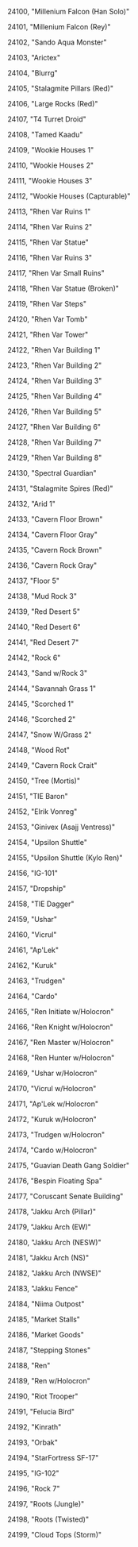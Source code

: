 ﻿24100, "Millenium Falcon (Han Solo)"

24101, "Millenium Falcon (Rey)"

24102, "Sando Aqua Monster"

24103, "Arictex"

24104, "Blurrg"

24105, "Stalagmite Pillars (Red)"

24106, "Large Rocks (Red)"

24107, "T4 Turret Droid"

24108, "Tamed Kaadu"

24109, "Wookie Houses 1"

24110, "Wookie Houses 2"

24111, "Wookie Houses 3"

24112, "Wookie Houses (Capturable)"

24113, "Rhen Var Ruins 1"

24114, "Rhen Var Ruins 2"

24115, "Rhen Var Statue"

24116, "Rhen Var Ruins 3"

24117, "Rhen Var Small Ruins"

24118, "Rhen Var Statue (Broken)"

24119, "Rhen Var Steps"

24120, "Rhen Var Tomb"

24121, "Rhen Var Tower"

24122, "Rhen Var Building 1"

24123, "Rhen Var Building 2"

24124, "Rhen Var Building 3"

24125, "Rhen Var Building 4"

24126, "Rhen Var Building 5"

24127, "Rhen Var Building 6"

24128, "Rhen Var Building 7"

24129, "Rhen Var Building 8"

24130, "Spectral Guardian"

24131, "Stalagmite Spires (Red)"

24132, "Arid 1"

24133, "Cavern Floor Brown"

24134, "Cavern Floor Gray"

24135, "Cavern Rock Brown"

24136, "Cavern Rock Gray"

24137, "Floor 5"

24138, "Mud Rock 3"

24139, "Red Desert 5"

24140, "Red Desert 6"

24141, "Red Desert 7"

24142, "Rock 6"

24143, "Sand w/Rock 3"

24144, "Savannah Grass 1"

24145, "Scorched 1"

24146, "Scorched 2"

24147, "Snow W/Grass 2"

24148, "Wood Rot"

24149, "Cavern Rock Crait"

24150, "Tree (Mortis)"

24151, "TIE Baron"

24152, "Elrik Vonreg"

24153, "Ginivex (Asajj Ventress)"

24154, "Upsilon Shuttle"

24155, "Upsilon Shuttle (Kylo Ren)"

24156, "IG-101"

24157, "Dropship"

24158, "TIE Dagger"

24159, "Ushar"

24160, "Vicrul"

24161, "Ap'Lek"

24162, "Kuruk"

24163, "Trudgen"

24164, "Cardo"

24165, "Ren Initiate w/Holocron"

24166, "Ren Knight w/Holocron"

24167, "Ren Master w/Holocron"

24168, "Ren Hunter w/Holocron"

24169, "Ushar w/Holocron"

24170, "Vicrul w/Holocron"

24171, "Ap'Lek w/Holocron"

24172, "Kuruk w/Holocron"

24173, "Trudgen w/Holocron"

24174, "Cardo w/Holocron"

24175, "Guavian Death Gang Soldier"

24176, "Bespin Floating Spa"

24177, "Coruscant Senate Building"

24178, "Jakku Arch (Pillar)"

24179, "Jakku Arch (EW)"

24180, "Jakku Arch (NESW)"

24181, "Jakku Arch (NS)"

24182, "Jakku Arch (NWSE)"

24183, "Jakku Fence"

24184, "Niima Outpost"

24185, "Market Stalls"

24186, "Market Goods"

24187, "Stepping Stones"

24188, "Ren"

24189, "Ren w/Holocron"

24190, "Riot Trooper"

24191, "Felucia Bird"

24192, "Kinrath"

24193, "Orbak"

24194, "StarFortress SF-17"

24195, "IG-102"

24196, "Rock 7"

24197, "Roots (Jungle)"

24198, "Roots (Twisted)"

24199, "Cloud Tops (Storm)"

